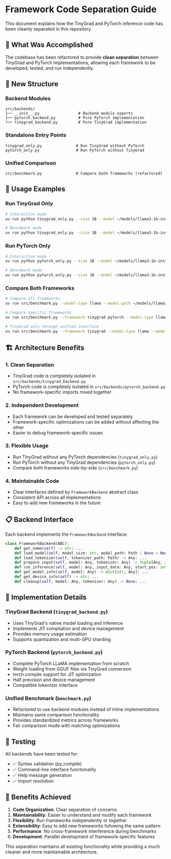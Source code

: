 # Framework Code Separation Guide

This document explains how the TinyGrad and PyTorch inference code has been cleanly separated in this repository.

## 🎯 What Was Accomplished

The codebase has been refactored to provide **clean separation** between TinyGrad and PyTorch implementations, allowing each framework to be developed, tested, and run independently.

## 📁 New Structure

### Backend Modules
```
src/backends/
├── __init__.py                 # Backend module exports
├── pytorch_backend.py          # Pure PyTorch implementation
└── tinygrad_backend.py         # Pure TinyGrad implementation
```

### Standalone Entry Points
```
tinygrad_only.py               # Run TinyGrad without PyTorch
pytorch_only.py                # Run PyTorch without TinyGrad
```

### Unified Comparison
```
src/benchmark.py               # Compare both frameworks (refactored)
```

## 🚀 Usage Examples

### Run TinyGrad Only
```bash
# Interactive mode
uv run python tinygrad_only.py --size 1B --model ~/models/llama3-1b-instruct/

# Benchmark mode
uv run python tinygrad_only.py --size 1B --model ~/models/llama3-1b-instruct/ --benchmark --iterations 20
```

### Run PyTorch Only
```bash
# Interactive mode
uv run python pytorch_only.py --size 1B --model ~/models/llama3-1b-instruct/

# Benchmark mode
uv run python pytorch_only.py --size 1B --model ~/models/llama3-1b-instruct/ --benchmark --half --compile
```

### Compare Both Frameworks
```bash
# Compare all frameworks
uv run src/benchmark.py --model-type llama --model-path ~/models/llama3-1b-instruct/

# Compare specific frameworks
uv run src/benchmark.py --framework tinygrad pytorch --model-type llama --model-path ~/models/llama3-1b-instruct/

# TinyGrad only through unified interface
uv run src/benchmark.py --framework tinygrad --model-type llama --model-path ~/models/llama3-1b-instruct/
```

## 🏗️ Architecture Benefits

### 1. **Clean Separation**
- TinyGrad code is completely isolated in `src/backends/tinygrad_backend.py`
- PyTorch code is completely isolated in `src/backends/pytorch_backend.py`
- No framework-specific imports mixed together

### 2. **Independent Development**
- Each framework can be developed and tested separately
- Framework-specific optimizations can be added without affecting the other
- Easier to debug framework-specific issues

### 3. **Flexible Usage**
- Run TinyGrad without any PyTorch dependencies (`tinygrad_only.py`)
- Run PyTorch without any TinyGrad dependencies (`pytorch_only.py`)
- Compare both frameworks side-by-side (`src/benchmark.py`)

### 4. **Maintainable Code**
- Clear interfaces defined by `FrameworkBackend` abstract class
- Consistent API across all implementations
- Easy to add new frameworks in the future

## 📋 Backend Interface

Each backend implements the `FrameworkBackend` interface:

```python
class FrameworkBackend(ABC):
    def get_name(self) -> str: ...
    def load_model(self, model_size: str, model_path: Path | None = None, **kwargs) -> Any: ...
    def load_tokenizer(self, tokenizer_path: Path) -> Any: ...
    def prepare_input(self, model: Any, tokenizer: Any) -> tuple[Any, int]: ...
    def run_inference(self, model: Any, input_data: Any, start_pos: int) -> Any: ...
    def get_model_info(self, model: Any) -> dict[str, Any]: ...
    def get_device_info(self) -> str: ...
    def cleanup(self, model: Any, tokenizer: Any) -> None: ...
```

## 🔧 Implementation Details

### TinyGrad Backend (`tinygrad_backend.py`)
- Uses TinyGrad's native model loading and inference
- Implements JIT compilation and device management
- Provides memory usage estimation
- Supports quantization and multi-GPU sharding

### PyTorch Backend (`pytorch_backend.py`)
- Complete PyTorch LLaMA implementation from scratch
- Weight loading from GGUF files via TinyGrad conversion
- torch.compile support for JIT optimization
- Half precision and device management
- Compatible tokenizer interface

### Unified Benchmark (`benchmark.py`)
- Refactored to use backend modules instead of inline implementations
- Maintains same comparison functionality
- Provides standardized metrics across frameworks
- Fair comparison mode with matching optimizations

## 🧪 Testing

All backends have been tested for:
- ✅ Syntax validation (py_compile)
- ✅ Command-line interface functionality
- ✅ Help message generation
- ✅ Import resolution

## 🎉 Benefits Achieved

1. **Code Organization**: Clear separation of concerns
2. **Maintainability**: Easier to understand and modify each framework
3. **Flexibility**: Run frameworks independently or together
4. **Extensibility**: Easy to add new frameworks following the same pattern
5. **Performance**: No cross-framework interference during benchmarks
6. **Development**: Parallel development of framework-specific features

This separation maintains all existing functionality while providing a much cleaner and more maintainable architecture.